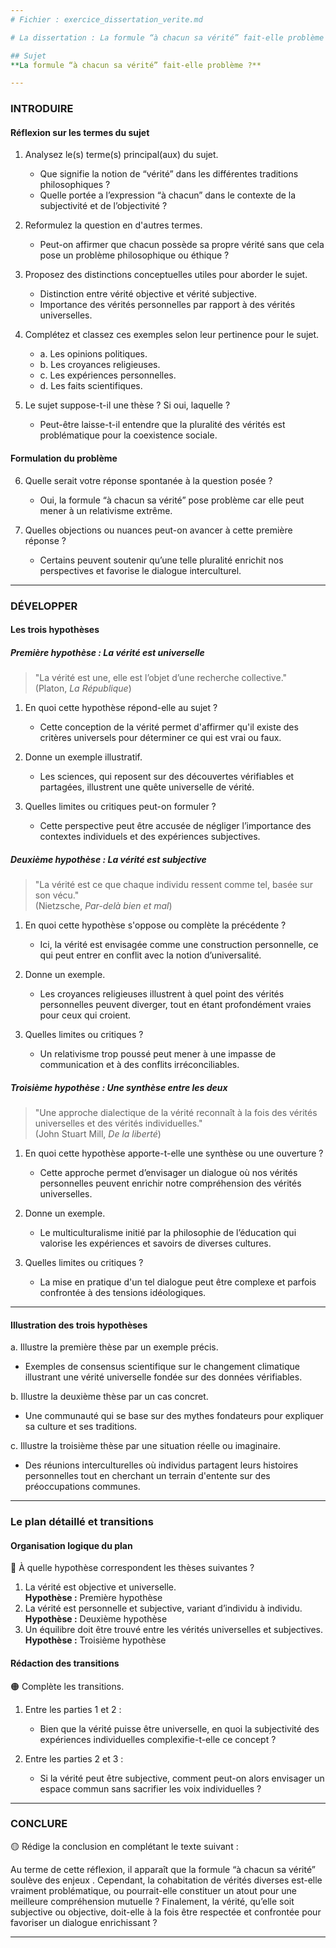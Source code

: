 ```yaml
---
# Fichier : exercice_dissertation_verite.md

# La dissertation : La formule “à chacun sa vérité” fait-elle problème ?

## Sujet
**La formule “à chacun sa vérité” fait-elle problème ?**

---
```


### INTRODUIRE

#### Réflexion sur les termes du sujet

1. Analysez le(s) terme(s) principal(aux) du sujet.
   - Que signifie la notion de “vérité” dans les différentes traditions philosophiques ? 
   - Quelle portée a l’expression “à chacun” dans le contexte de la subjectivité et de l’objectivité ?

2. Reformulez la question en d'autres termes.
   - Peut-on affirmer que chacun possède sa propre vérité sans que cela pose un problème philosophique ou éthique ?

3. Proposez des distinctions conceptuelles utiles pour aborder le sujet.
   - Distinction entre vérité objective et vérité subjective.
   - Importance des vérités personnelles par rapport à des vérités universelles.

4. Complétez et classez ces exemples selon leur pertinence pour le sujet.
   - a. Les opinions politiques.
   - b. Les croyances religieuses.
   - c. Les expériences personnelles.
   - d. Les faits scientifiques.
   
5. Le sujet suppose-t-il une thèse ? Si oui, laquelle ?
   - Peut-être laisse-t-il entendre que la pluralité des vérités est problématique pour la coexistence sociale.

#### Formulation du problème

6. Quelle serait votre réponse spontanée à la question posée ?
   - Oui, la formule “à chacun sa vérité” pose problème car elle peut mener à un relativisme extrême.

7. Quelles objections ou nuances peut-on avancer à cette première réponse ?
   - Certains peuvent soutenir qu’une telle pluralité enrichit nos perspectives et favorise le dialogue interculturel.

---

### DÉVELOPPER

#### Les trois hypothèses

##### Première hypothèse : La vérité est universelle

> "La vérité est une, elle est l’objet d’une recherche collective."  
> (Platon, *La République*)

1. En quoi cette hypothèse répond-elle au sujet ?
   - Cette conception de la vérité permet d'affirmer qu'il existe des critères universels pour déterminer ce qui est vrai ou faux.

2. Donne un exemple illustratif.
   - Les sciences, qui reposent sur des découvertes vérifiables et partagées, illustrent une quête universelle de vérité.

3. Quelles limites ou critiques peut-on formuler ?
   - Cette perspective peut être accusée de négliger l’importance des contextes individuels et des expériences subjectives.

##### Deuxième hypothèse : La vérité est subjective 

> "La vérité est ce que chaque individu ressent comme tel, basée sur son vécu."  
> (Nietzsche, *Par-delà bien et mal*)

1. En quoi cette hypothèse s'oppose ou complète la précédente ?
   - Ici, la vérité est envisagée comme une construction personnelle, ce qui peut entrer en conflit avec la notion d’universalité.

2. Donne un exemple.
   - Les croyances religieuses illustrent à quel point des vérités personnelles peuvent diverger, tout en étant profondément vraies pour ceux qui croient.

3. Quelles limites ou critiques ?
   - Un relativisme trop poussé peut mener à une impasse de communication et à des conflits irréconciliables.

##### Troisième hypothèse : Une synthèse entre les deux

> "Une approche dialectique de la vérité reconnaît à la fois des vérités universelles et des vérités individuelles."  
> (John Stuart Mill, *De la liberté*)

1. En quoi cette hypothèse apporte-t-elle une synthèse ou une ouverture ?
   - Cette approche permet d’envisager un dialogue où nos vérités personnelles peuvent enrichir notre compréhension des vérités universelles.

2. Donne un exemple.
   - Le multiculturalisme initié par la philosophie de l’éducation qui valorise les expériences et savoirs de diverses cultures.

3. Quelles limites ou critiques ?
   - La mise en pratique d'un tel dialogue peut être complexe et parfois confrontée à des tensions idéologiques.

---

#### Illustration des trois hypothèses

a. Illustre la première thèse par un exemple précis.
   - Exemples de consensus scientifique sur le changement climatique illustrant une vérité universelle fondée sur des données vérifiables.

b. Illustre la deuxième thèse par un cas concret.
   - Une communauté qui se base sur des mythes fondateurs pour expliquer sa culture et ses traditions.

c. Illustre la troisième thèse par une situation réelle ou imaginaire.
   - Des réunions interculturelles où individus partagent leurs histoires personnelles tout en cherchant un terrain d'entente sur des préoccupations communes.

---

### Le plan détaillé et transitions

#### Organisation logique du plan

🔴 À quelle hypothèse correspondent les thèses suivantes ?

1. La vérité est objective et universelle.  
   **Hypothèse :** Première hypothèse
2. La vérité est personnelle et subjective, variant d’individu à individu.  
   **Hypothèse :** Deuxième hypothèse
3. Un équilibre doit être trouvé entre les vérités universelles et subjectives.  
   **Hypothèse :** Troisième hypothèse

#### Rédaction des transitions

🟠 Complète les transitions.

1. Entre les parties 1 et 2 :  
   - Bien que la vérité puisse être universelle, en quoi la subjectivité des expériences individuelles complexifie-t-elle ce concept ?
   
2. Entre les parties 2 et 3 :  
   - Si la vérité peut être subjective, comment peut-on alors envisager un espace commun sans sacrifier les voix individuelles ?

---

### CONCLURE

🟡 Rédige la conclusion en complétant le texte suivant :

Au terme de cette réflexion, il apparaît que la formule “à chacun sa vérité” soulève des enjeux . Cependant, la cohabitation de vérités diverses est-elle vraiment problématique, ou pourrait-elle constituer un atout pour une meilleure compréhension mutuelle ? Finalement, la vérité, qu’elle soit subjective ou objective, doit-elle à la fois être respectée et confrontée pour favoriser un dialogue enrichissant ?

---